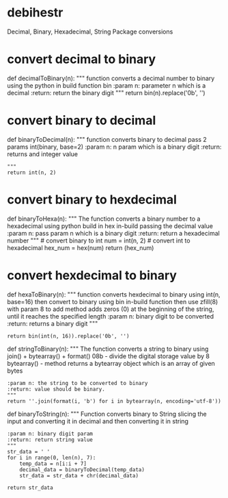 # debihestr

Decimal, Binary, Hexadecimal, String Package conversions

# convert decimal to binary

def decimalToBinary(n):
    """
    function converts a decimal number to binary using the python in build function bin
    :param n: parameter n which is a decimal
    :return: return the binary digit
    """
    return bin(n).replace('0b', '')

# convert binary to decimal

def binaryToDecimal(n):
    """
    function converts binary to decimal pass 2 params int(binary, base=2)
    :param n: n param which is a binary digit
    :return: returns and integer value

    """
    return int(n, 2)


# convert binary to hexdecimal


def binaryToHexa(n):
    """
    The function converts a binary number to a hexadecimal using python build in hex in-build passing the decimal value
    :param n: pass param n which is a binary digit
    :return: return a hexadecimal number
    """
    # convert binary to int
    num = int(n, 2)
    # convert int to hexadecimal
    hex_num = hex(num)
    return (hex_num)


# convert hexdecimal to binary
def hexaToBinary(n):
    """
    function converts hexdecimal to binary using int(n, base=16) then convert to binary using bin in-build function
    then use zfill(8) with param 8 to add method adds zeros (0) at the beginning of the string, until it reaches the specified length
    :param n: binary digit to be converted
    :return: returns a binary digit
    """

    return bin(int(n, 16)).replace('0b', '')


def stringToBinary(n):
    """
    The function converts a string to binary using  join() + bytearray() + format()
    08b - divide the digital storage value by 8
    bytearray() - method returns a bytearray object which is an array of given bytes

    :param n: the string to be converted to binary
    :return: value should be binary.
    """
    return ''.join(format(i, 'b') for i in bytearray(n, encoding='utf-8'))


def binaryToString(n):
    """
    Function converts binary to String
    slicing the input and converting it
    in decimal and then converting it in string

    :param n: binary digit param
    :return: return string value
    """
    str_data = ' '
    for i in range(0, len(n), 7):
        temp_data = n[i:i + 7]
        decimal_data = binaryToDecimal(temp_data)
        str_data = str_data + chr(decimal_data)
        
    return str_data

